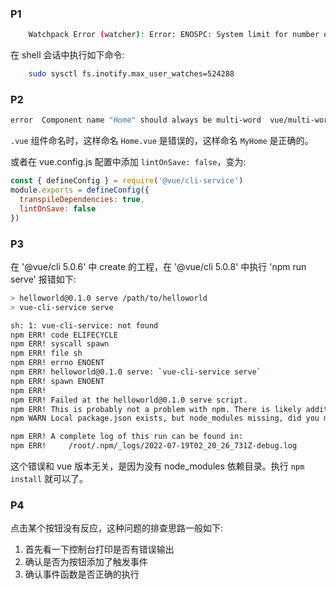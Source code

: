 


### P1

```sh
    Watchpack Error (watcher): Error: ENOSPC: System limit for number of file watchers reached,
```

在 shell 会话中执行如下命令:
```sh
    sudo sysctl fs.inotify.max_user_watches=524288
```

### P2

```sh
error  Component name "Home" should always be multi-word  vue/multi-word-component-names
```

`.vue` 组件命名时，这样命名 `Home.vue` 是错误的，这样命名 `MyHome` 是正确的。

或者在 vue.config.js 配置中添加 `lintOnSave: false`，变为:
```js
const { defineConfig } = require('@vue/cli-service')
module.exports = defineConfig({
  transpileDependencies: true,
  lintOnSave: false
})
```

### P3

在 '@vue/cli 5.0.6' 中 create 的工程，在 '@vue/cli 5.0.8' 中执行 'npm run serve' 报错如下:
```sh
> helloworld@0.1.0 serve /path/to/helloworld
> vue-cli-service serve

sh: 1: vue-cli-service: not found
npm ERR! code ELIFECYCLE
npm ERR! syscall spawn
npm ERR! file sh
npm ERR! errno ENOENT
npm ERR! helloworld@0.1.0 serve: `vue-cli-service serve`
npm ERR! spawn ENOENT
npm ERR! 
npm ERR! Failed at the helloworld@0.1.0 serve script.
npm ERR! This is probably not a problem with npm. There is likely additional logging output above.
npm WARN Local package.json exists, but node_modules missing, did you mean to install?

npm ERR! A complete log of this run can be found in:
npm ERR!     /root/.npm/_logs/2022-07-19T02_20_26_731Z-debug.log
```
这个错误和 vue 版本无关，是因为没有 node_modules 依赖目录。执行 `npm install` 就可以了。

### P4

点击某个按钮没有反应，这种问题的排查思路一般如下:
1. 首先看一下控制台打印是否有错误输出
2. 确认是否为按钮添加了触发事件
3. 确认事件函数是否正确的执行

